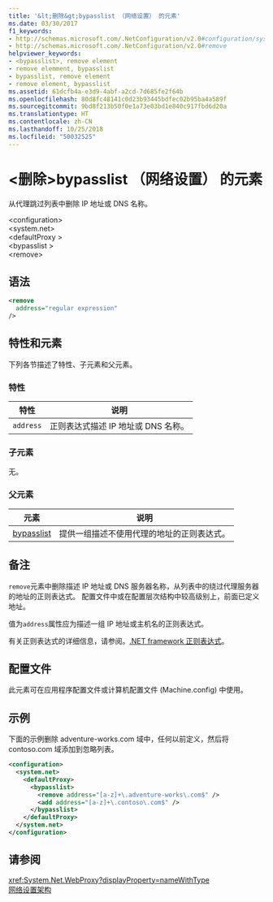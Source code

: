 ```yaml
---
title: '&lt;删除&gt;bypasslist （网络设置） 的元素'
ms.date: 03/30/2017
f1_keywords:
- http://schemas.microsoft.com/.NetConfiguration/v2.0#configuration/system.net/defaultProxy/bypasslist/remove
- http://schemas.microsoft.com/.NetConfiguration/v2.0#remove
helpviewer_keywords:
- <bypasslist>, remove element
- remove elemment, bypasslist
- bypasslist, remove element
- remove element, bypasslist
ms.assetid: 61dcfb4a-e3d9-4abf-a2cd-7d685fe2f64b
ms.openlocfilehash: 80d8fc48141c0d23b93445bdfec02b95ba4a589f
ms.sourcegitcommit: 9bd8f213b50f0e1a73e03bd1e840c917fbd6d20a
ms.translationtype: HT
ms.contentlocale: zh-CN
ms.lasthandoff: 10/25/2018
ms.locfileid: "50032525"
---
```

# <a name="ltremovegt-element-for-bypasslist-network-settings"></a>&lt;删除&gt;bypasslist （网络设置） 的元素
从代理跳过列表中删除 IP 地址或 DNS 名称。  
  
 \<configuration>  
\<system.net>  
\<defaultProxy >  
\<bypasslist >  
\<remove>  
  
## <a name="syntax"></a>语法  
  
```xml  
<remove   
  address="regular expression"   
/>
```  
  
## <a name="attributes-and-elements"></a>特性和元素  
 下列各节描述了特性、子元素和父元素。  
  
### <a name="attributes"></a>特性  
  
|**特性**|**说明**|  
|-------------------|---------------------|  
|`address`|正则表达式描述 IP 地址或 DNS 名称。|  
  
### <a name="child-elements"></a>子元素  
 无。  
  
### <a name="parent-elements"></a>父元素  
  
|**元素**|**说明**|  
|-----------------|---------------------|  
|[bypasslist](../../../../../docs/framework/configure-apps/file-schema/network/bypasslist-element-network-settings.md)|提供一组描述不使用代理的地址的正则表达式。|  
  
## <a name="remarks"></a>备注  
 `remove`元素中删除描述 IP 地址或 DNS 服务器名称，从列表中的绕过代理服务器的地址的正则表达式。 配置文件中或在配置层次结构中较高级别上，前面已定义地址。  
  
 值为`address`属性应为描述一组 IP 地址或主机名的正则表达式。  
  
 有关正则表达式的详细信息，请参阅。[.NET framework 正则表达式](../../../../../docs/standard/base-types/regular-expressions.md)。  
  
## <a name="configuration-files"></a>配置文件  
 此元素可在应用程序配置文件或计算机配置文件 (Machine.config) 中使用。  
  
## <a name="example"></a>示例  
 下面的示例删除 adventure-works.com 域中，任何以前定义，然后将 contoso.com 域添加到忽略列表。  
  
```xml  
<configuration>  
  <system.net>  
    <defaultProxy>  
      <bypasslist>  
        <remove address="[a-z]+\.adventure-works\.com$" />  
        <add address="[a-z]+\.contoso\.com$" />  
      </bypasslist>  
    </defaultProxy>  
  </system.net>  
</configuration>  
```  
  
## <a name="see-also"></a>请参阅  
 <xref:System.Net.WebProxy?displayProperty=nameWithType>  
 [网络设置架构](../../../../../docs/framework/configure-apps/file-schema/network/index.md)
